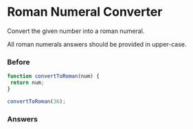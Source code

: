 # Roman Numeral Converter

Convert the given number into a roman numeral.

All roman numerals answers should be provided in upper-case.

### Before

```javascript
function convertToRoman(num) {
 return num;
}

convertToRoman(36);
```

### Answers

```javascript

```
